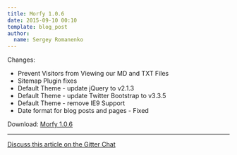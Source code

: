 ```yaml
---
title: Morfy 1.0.6
date: 2015-09-10 00:10
template: blog_post
author:
  name: Sergey Romanenko
---
```




Changes:  
* Prevent Visitors from Viewing our MD and TXT Files   
* Sitemap Plugin fixes  
* Default Theme - update jQuery to v2.1.3  
* Default Theme - update Twitter Bootstrap to v3.3.5  
* Default Theme - remove IE9 Support   
* Date format for blog posts and pages - Fixed  

Download: [Morfy 1.0.6](https://github.com/Awilum/morfy-cms/archive/v1.0.6.zip)

<hr>  

[<i class="fa fa-comments"></i> Discuss this article on the Gitter Chat](https://gitter.im/morfy-cms/morfy)  
